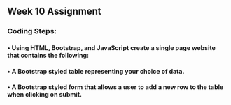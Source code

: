 ## Week 10 Assignment  

### Coding Steps: 
 
#### •	Using HTML, Bootstrap, and JavaScript create a single page website that contains the following:
#### •	A Bootstrap styled table representing your choice of data.
#### •	A Bootstrap styled form that allows a user to add a new row to the table when clicking on submit.
